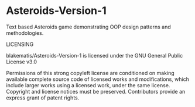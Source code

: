 # Asteroids-Version-1
Text based Asteroids game demonstrating OOP design patterns and methodologies.

LICENSING

blakematis/Asteroids-Version-1 is licensed under the
GNU General Public License v3.0

Permissions of this strong copyleft license are conditioned on making available complete source code of licensed works and modifications, which include larger works using a licensed work, under the same license. Copyright and license notices must be preserved. Contributors provide an express grant of patent rights.
